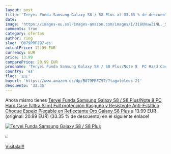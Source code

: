 ```yaml
---
layout: post
title: 'Teryei Funda Samsung Galaxy S8 / S8 Plus al 33.35 % de descuento'
date: 
image: 'https://images-eu.ssl-images-amazon.com/images/I/318UNuwZiNL._SL200_.jpg'
comments: true
category: ofertas
author: ring
slug: 'B079PRFZ97-es'
actualPrice: 13.99 EUR
currency: EUR
price: 13.99
comparePrice: 20.99 EUR
prodname: 'Teryei Funda Samsung Galaxy S8 / S8 Plus/Note 8  PC Hard Case [Ultra Slim] Full protección Rasguño y Resistente Anti-Estático Choque Espejo Plegable en Reflectante  Oro  Galaxy S8 Plus '
country: 'es'
flag: '🇪🇸'
buyurl: 'https://www.amazon.es/dp/B079PRFZ97/?tag=tolees-21'
descuento: '33.35'
---
```


Ahora mismo tienes [Teryei Funda Samsung Galaxy S8 / S8 Plus/Note 8  PC Hard Case [Ultra Slim] Full protección Rasguño y Resistente Anti-Estático Choque Espejo Plegable en Reflectante  Oro  Galaxy S8 Plus ](https://www.amazon.es/dp/B079PRFZ97/?tag=tolees-21) a 13.99 EUR (original: 20.99 EUR) (33.35 %  de descuento) en el siguiente enlace!

[![Teryei Funda Samsung Galaxy S8 / S8 Plus](https://images-eu.ssl-images-amazon.com/images/I/318UNuwZiNL._SL200_.jpg)](https://www.amazon.es/dp/B079PRFZ97/?tag=tolees-21)

ℹ️:


[Visítala!!!](https://www.amazon.es/dp/B079PRFZ97/?tag=tolees-21)
